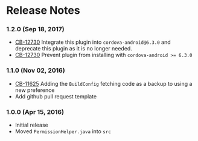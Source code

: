<!--
#
# Licensed to the Apache Software Foundation (ASF) under one
# or more contributor license agreements.  See the NOTICE file
# distributed with this work for additional information
# regarding copyright ownership.  The ASF licenses this file
# to you under the Apache License, Version 2.0 (the
# "License"); you may not use this file except in compliance
# with the License.  You may obtain a copy of the License at
#
# http://www.apache.org/licenses/LICENSE-2.0
#
# Unless required by applicable law or agreed to in writing,
# software distributed under the License is distributed on an
# "AS IS" BASIS, WITHOUT WARRANTIES OR CONDITIONS OF ANY
#  KIND, either express or implied.  See the License for the
# specific language governing permissions and limitations
# under the License.
#
-->
# Release Notes
### 1.2.0 (Sep 18, 2017)
* [CB-12730](https://issues.apache.org/jira/browse/CB-12730) Integrate this plugin into `cordova-android@6.3.0` and deprecate this plugin as it is no longer needed.
* [CB-12730](https://issues.apache.org/jira/browse/CB-12730) Prevent plugin from installing with `cordova-android >= 6.3.0`
### 1.1.0 (Nov 02, 2016)
* [CB-11625](https://issues.apache.org/jira/browse/CB-11625) Adding the `BuildConfig` fetching code as a backup to using a new preference
* Add github pull request template
### 1.0.0 (Apr 15, 2016)
* Initial release
* Moved `PermissionHelper.java` into `src`
